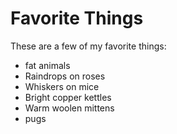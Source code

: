 # Favorite Things

These are a few of my favorite things:

- fat animals
- Raindrops on roses
- Whiskers on mice
- Bright copper kettles
- Warm woolen mittens
- pugs

